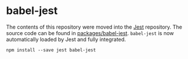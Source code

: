 # babel-jest

The contents of this repository were moved into the
[Jest](https://github.com/facebook/jest) repository. The source code can be
found in [packages/babel-jest](https://github.com/facebook/jest/tree/master/packages/babel-jest).
`babel-jest` is now automatically loaded by Jest and fully integrated.

```
npm install --save jest babel-jest
```

